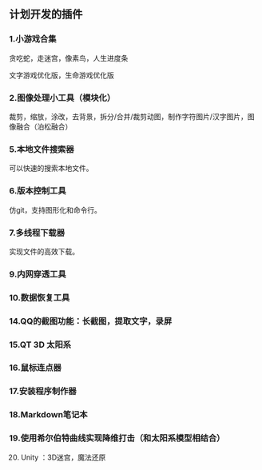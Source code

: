## 计划开发的插件

### 1.小游戏合集

贪吃蛇，走迷宫，像素鸟，人生进度条

文字游戏优化版，生命游戏优化版

### 2.图像处理小工具（模块化）

裁剪，缩放，涂改，去背景，拆分/合并/裁剪动图，制作字符图片/汉字图片，图像融合（泊松融合）

### 5.本地文件搜索器

可以快速的搜索本地文件。

### 6.版本控制工具

仿git，支持图形化和命令行。

### 7.多线程下载器

实现文件的高效下载。

### 9.内网穿透工具

### 10.数据恢复工具

### 14.QQ的截图功能：长截图，提取文字，录屏

### 15.QT 3D 太阳系

### 16.鼠标连点器

### 17.安装程序制作器

### 18.Markdown笔记本

### 19.使用希尔伯特曲线实现降维打击（和太阳系模型相结合）

20. Unity ：3D迷宫，魔法还原
